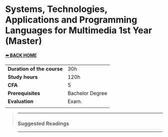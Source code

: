 # **Systems, Technologies, Applications and Programming Languages for Multimedia 1st Year (Master)**  

[**⬅️ BACK HOME**](/HOME.md)  

|                          |     |
|:-------------------------|:----|  
|**Duration of the course**|30h  |
|**Study hours**           |120h |
|**CFA**                   |5    |
|**Prerequisites**         |Bachelor Degree|
|**Evaluation**            |Exam.|
|                          |     |





>---
>### **Suggested Readings**  

>---
